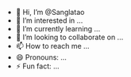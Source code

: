 - 👋 Hi, I’m @Sanglatao
- 👀 I’m interested in ...
- 🌱 I’m currently learning ...
- 💞️ I’m looking to collaborate on ...
- 📫 How to reach me ...
- 😄 Pronouns: ...
- ⚡ Fun fact: ...

<!---
Sanglatao/Sanglatao is a ✨ special ✨ repository because its `README.md` (this file) appears on your GitHub profile.
You can click the Preview link to take a look at your changes.
--->
